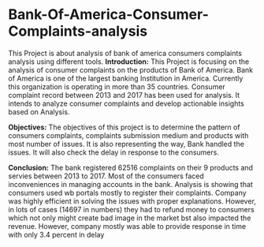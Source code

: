 # Bank-Of-America-Consumer-Complaints-analysis
This Project is about analysis of bank of america consumers complaints analysis using different tools.
**Introduction:**
This Project is focusing on the analysis of consumer complaints on the products of Bank of America. Bank of America is one of the largest banking Institution in America. Currently this organization is operating in more than 35 countries. Consumer complaint record between 2013 and 2017 has been used for analysis. It intends to analyze consumer complaints and develop actionable insights based on Analysis.


**Objectives:**
The objectives of this project is to determine the pattern of consumers complaints, complaints submission medium and products with most number of issues. It is also representing the way, Bank handled the issues.  It will also check the delay in response to the consumers.


**Conclusion:**
The bank registered 62516 complaints on their 9 products and servies between 2013 to 2017. Most of the consumers faced inconveniences in managing accounts in the bank. Analysis is showing that consumers used wb portals mostly to register their complaints. Company was highly efficient in solving the issues with proper explanations. However, in lots of cases (14697 in numbers) they had to refund money to consumers which not only might create bad image in the market bst also impacted the revenue. However, company mostly was able to provide response in time with only 3.4 percent in delay


